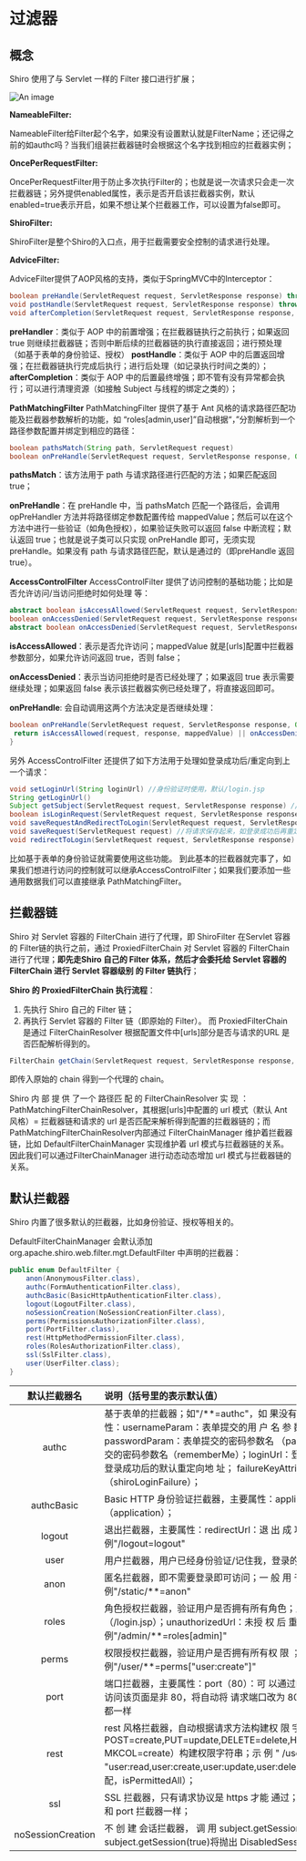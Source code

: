 # 过滤器

## 概念

Shiro 使用了与 Servlet 一样的 Filter 接口进行扩展；

![An image](/img/java/permission/04.png)

**NameableFilter:**

NameableFilter给Filter起个名字，如果没有设置默认就是FilterName；还记得之前的如authc吗？当我们组装拦截器链时会根据这个名字找到相应的拦截器实例；

**OncePerRequestFilter:**

OncePerRequestFilter用于防止多次执行Filter的；也就是说一次请求只会走一次拦截器链；另外提供enabled属性，表示是否开启该拦截器实例，默认enabled=true表示开启，如果不想让某个拦截器工作，可以设置为false即可。

**ShiroFilter:**

ShiroFilter是整个Shiro的入口点，用于拦截需要安全控制的请求进行处理。

**AdviceFilter:**

AdviceFilter提供了AOP风格的支持，类似于SpringMVC中的Interceptor：

```java
boolean preHandle(ServletRequest request, ServletResponse response) throws Exception 
void postHandle(ServletRequest request, ServletResponse response) throws Exception 
void afterCompletion(ServletRequest request, ServletResponse response, Exception exception) throws Exception;
```

**preHandler**：类似于 AOP 中的前置增强；在拦截器链执行之前执行；如果返回 true 则继续拦截器链；否则中断后续的拦截器链的执行直接返回；进行预处理（如基于表单的身份验证、授权）
**postHandle**：类似于 AOP 中的后置返回增强；在拦截器链执行完成后执行；进行后处理（如记录执行时间之类的）；
**afterCompletion**：类似于 AOP 中的后置最终增强；即不管有没有异常都会执行；可以进行清理资源（如接触 Subject 与线程的绑定之类的）；

**PathMatchingFilter**
PathMatchingFilter 提供了基于 Ant 风格的请求路径匹配功能及拦截器参数解析的功能，如 “roles[admin,user]”自动根据“，”分割解析到一个路径参数配置并绑定到相应的路径：

```java
boolean pathsMatch(String path, ServletRequest request) 
boolean onPreHandle(ServletRequest request, ServletResponse response, Object mappedValue) throws Exception
```

**pathsMatch**：该方法用于 path 与请求路径进行匹配的方法；如果匹配返回 true；

**onPreHandle**：在 preHandle 中，当 pathsMatch 匹配一个路径后，会调用 opPreHandler 方法并将路径绑定参数配置传给 mappedValue；然后可以在这个方法中进行一些验证（如角色授权），如果验证失败可以返回 false 中断流程；默认返回 true；也就是说子类可以只实现 onPreHandle 即可，无须实现 preHandle。如果没有 path 与请求路径匹配，默认是通过的（即preHandle 返回 true）。

**AccessControlFilter**
AccessControlFilter 提供了访问控制的基础功能；比如是否允许访问/当访问拒绝时如何处理 等：

```java
abstract boolean isAccessAllowed(ServletRequest request, ServletResponse response, Object mappedValue) throws Exception; 
boolean onAccessDenied(ServletRequest request, ServletResponse response, Object mappedValue) throws Exception; 
abstract boolean onAccessDenied(ServletRequest request, ServletResponse response) throws Exception;
```

**isAccessAllowed**：表示是否允许访问；mappedValue 就是[urls]配置中拦截器参数部分，如果允许访问返回 true，否则 false；

**onAccessDenied**：表示当访问拒绝时是否已经处理了；如果返回 true 表示需要继续处理；如果返回 false 表示该拦截器实例已经处理了，将直接返回即可。

**onPreHandle**: 会自动调用这两个方法决定是否继续处理：

```java
boolean onPreHandle(ServletRequest request, ServletResponse response, Object mappedValue) throws Exception { 
 return isAccessAllowed(request, response, mappedValue) || onAccessDenied(request, response, mappedValue); 
}
```

另外 AccessControlFilter 还提供了如下方法用于处理如登录成功后/重定向到上一个请求：

```java
void setLoginUrl(String loginUrl) //身份验证时使用，默认/login.jsp 
String getLoginUrl() 
Subject getSubject(ServletRequest request, ServletResponse response) //获取 Subject 实例
boolean isLoginRequest(ServletRequest request, ServletResponse response)//当前请求是否是登录请求 
void saveRequestAndRedirectToLogin(ServletRequest request, ServletResponse response) throws IOException //将当前请求保存起来并重定向到登录页面 
void saveRequest(ServletRequest request) //将请求保存起来，如登录成功后再重定向回该请求
void redirectToLogin(ServletRequest request, ServletResponse response) //重定向到登录页面
```

比如基于表单的身份验证就需要使用这些功能。 到此基本的拦截器就完事了，如果我们想进行访问的控制就可以继承AccessControlFilter；如果我们要添加一些通用数据我们可以直接继承 PathMatchingFilter。

## 拦截器链

Shiro 对 Servlet 容器的 FilterChain 进行了代理，即 ShiroFilter 在Servlet 容器的 Filter链的执行之前，通过 ProxiedFilterChain 对 Servlet 容器的 FilterChain 进行了代理；**即先走Shiro 自己的 Filter 体系，然后才会委托给 Servlet 容器的 FilterChain 进行 Servlet 容器级别 的 Filter 链执行**；

**Shiro 的 ProxiedFilterChain 执行流程**：

1. 先执行 Shiro 自己的 Filter 链；
2. 再执行 Servlet 容器的 Filter 链（即原始的 Filter）。 而 ProxiedFilterChain 是通过 FilterChainResolver 根据配置文件中[urls]部分是否与请求的URL 是否匹配解析得到的。

```java
FilterChain getChain(ServletRequest request, ServletResponse response, FilterChain originalChain);
```

即传入原始的 chain 得到一个代理的 chain。

Shiro 内 部 提 供 了一个 路径匹 配 的 FilterChainResolver 实 现 ：PathMatchingFilterChainResolver，其根据[urls]中配置的 url 模式（默认 Ant 风格）= 拦截器链和请求的 url 是否匹配来解析得到配置的拦截器链的；而 PathMatchingFilterChainResolver内部通过 FilterChainManager 维护着拦截器链，比如 DefaultFilterChainManager 实现维护着 url 模式与拦截器链的关系。因此我们可以通过FilterChainManager 进行动态动态增加 url 模式与拦截器链的关系。

## 默认拦截器

Shiro 内置了很多默认的拦截器，比如身份验证、授权等相关的。

DefaultFilterChainManager 会默认添加 org.apache.shiro.web.filter.mgt.DefaultFilter 中声明的拦截器：

```java
public enum DefaultFilter { 
    anon(AnonymousFilter.class), 
    authc(FormAuthenticationFilter.class), 
    authcBasic(BasicHttpAuthenticationFilter.class), 
    logout(LogoutFilter.class), 
    noSessionCreation(NoSessionCreationFilter.class), 
    perms(PermissionsAuthorizationFilter.class), 
    port(PortFilter.class), 
    rest(HttpMethodPermissionFilter.class), 
    roles(RolesAuthorizationFilter.class), 
    ssl(SslFilter.class), 
    user(UserFilter.class); 
}
```

|   默认拦截器名    | 说明（括号里的表示默认值）                                   |
| :---------------: | :----------------------------------------------------------- |
|       authc       | 基于表单的拦截器；如"/**=authc"，如 果没有登录会跳到相应的登录页面登录； 主要属性：usernameParam：表单提交的用 户 名 参 数 名 （ username ） ；passwordParam：表单提交的密码参数名 （password）； rememberMeParam：表 单提交的密码参数名（rememberMe）；loginUrl：登录页面地址（/login.jsp）；successUrl：登录成功后的默认重定向地 址； failureKeyAttribute：登录失败后错 误信息存储 key（shiroLoginFailure）； |
|    authcBasic     | Basic HTTP 身份验证拦截器，主要属性：applicationName：弹出登录框显示的信息（application）； |
|      logout       | 退出拦截器，主要属性：redirectUrl：退 出 成 功 后 重 定 向 的 地 址 （ / ） ; 示 例"/logout=logout" |
|       user        | 用户拦截器，用户已经身份验证/记住我，登录的都可；示例"/**=user" |
|       anon        | 匿名拦截器，即不需要登录即可访问；一 般 用 于 静 态 资 源 过 滤 ； 示 例"/static/**=anon" |
|       roles       | 角色授权拦截器，验证用户是否拥有所有角色；主要属性： loginUrl：登录页面地址（/login.jsp）；unauthorizedUrl：未授 权 后 重 定 向 的 地 址 ； 示 例"/admin/**=roles[admin]" |
|       perms       | 权限授权拦截器，验证用户是否拥有所有权 限 ； 属 性 和 roles 一 样 ； 示 例"/user/**=perms["user:create"]" |
|       port        | 端口拦截器，主要属性：port（80）：可 以通过的端口；示例"/test= port[80]"，如果用户访问该页面是非 80，将自动将 请求端口改为 80 并重定向到该 80 端口，其他路径/参数等都一样 |
|       rest        | rest 风格拦截器，自动根据请求方法构建权 限 字 符 串 （ GET=read, POST=create,PUT=update,DELETE=delete,HEAD=read,TRACE=read,OPTIONS=read, MKCOL=create）构建权限字符串；示 例 " /users=rest[user] " ， 会 自 动 拼 出 "user:read,user:create,user:update,user:delete"权限字符串进行权限匹配（所有都得 匹配，isPermittedAll）； |
|        ssl        | SSL 拦截器，只有请求协议是 https 才能 通过；否则自动跳转会 https 端口（443）；其他和 port 拦截器一样； |
| noSessionCreation | 不 创 建 会话拦截器， 调 用 subject.getSession(false)不会有什么问题，但是如果 subject.getSession(true)将抛出 DisabledSessionException 异常； |
